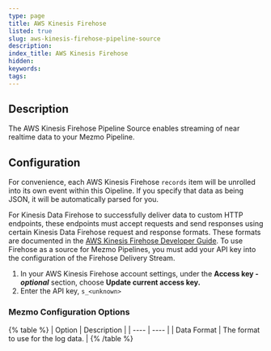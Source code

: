 ```yaml
---
type: page
title: AWS Kinesis Firehose
listed: true
slug: aws-kinesis-firehose-pipeline-source
description: 
index_title: AWS Kinesis Firehose
hidden: 
keywords: 
tags: 
---
```


## Description

The AWS Kinesis Firehose Pipeline Source enables streaming of near realtime data to your Mezmo Pipeline.

## Configuration

For convenience, each AWS Kinesis Firehose `records` item will be unrolled into its own event within this Oipeline. If you specify that data as being JSON, it will be automatically parsed for you.

For Kinesis Data Firehose to successfully deliver data to custom HTTP endpoints, these endpoints must accept requests and send responses using certain Kinesis Data Firehose request and response formats. These formats are documented in the [AWS Kinesis Firehose Developer Guide](https://docs.aws.amazon.com/firehose/latest/dev/httpdeliveryrequestresponse.html). To use Firehose as a source for Mezmo Pipelines, you must add your API key into the configuration of the Firehose Delivery Stream.

1. In your AWS Kinesis Firehose account settings, under the **Access key -** _**optional**_  section, choose **Update current access key.** 
2. Enter the API key, `s_<unknown>`

### Mezmo Configuration Options

{% table %}
| Option | Description | 
| ---- | ---- | 
| Data Format | The format to use for the log data. | 
{% /table %}